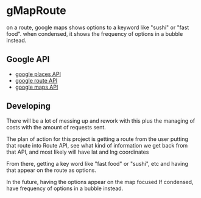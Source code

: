 # gMapRoute
on a route, google maps shows options to a keyword like "sushi" or "fast food". 
when condensed, it shows the frequency of options in a bubble instead.

## Google API

- [google places API](https://developers.google.com/places/web-service/search)
- [google route API](https://developers.google.com/maps/documentation/directions/overview)
- [google maps API](https://developers.google.com/maps/documentation)

## Developing

There will be a lot of messing up and 
rework with this plus the managing of costs 
with the amount of requests sent.

The plan of action for this project
is getting a route from the user
putting that route into Route API,
see what kind of information we get back from
that API, and most likely will have lat and lng coordinates

From there, getting a key word like "fast food" or "sushi", etc
and having that appear on the route as options.

In the future, having the options appear on the map focused
If condensed, have frequency of options in a bubble instead.
